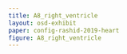 ```yaml
---
title: A8_right_ventricle
layout: osd-exhibit
paper: config-rashid-2019-heart
figure: A8_right_ventricle
---
```

